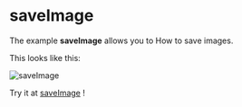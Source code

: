 # saveImage

The example **saveImage** allows you to How to save images.

This looks like this:

 ![saveImage](/img/examples/saveImage.png) 

Try it at <a href='/../automation/loadexample/saveImage' target='_blank'>saveImage</a> !




